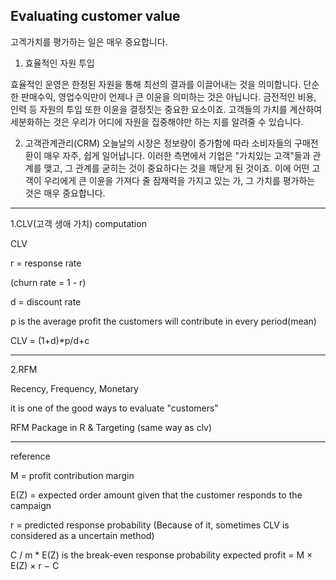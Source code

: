 ## Evaluating customer value

고겍가치를 평가하는 일은 매우 중요합니다.

1. 효율적인 자원 투입

효율적인 운영은 한정된 자원을 통해 최선의 결과를 이끌어내는 것을 의미합니다.
단순한 판매수익, 영업수익만이 언제나 큰 이윤을 의미하는 것은 아닙니다.
금전적인 비용, 인력 등 자원의 투입 또한 이윤을 결정짓는 중요한 요소이죠.
고객들의 가치를 계산하여 세분화하는 것은 우리가 어디에 자원을 집중해야만 하는 지를 알려줄 수 있습니다.

2. 고객관계관리(CRM)
오늘날의 시장은 정보량이 증가함에 따라 소비자들의 구매전환이 매우 자주, 쉽게 일어납니다.
이러한 측면에서 기업은 "가치있는 고객"들과 관계를 맺고, 그 관계를 굳히는 것이 중요하다는 것을 깨닫게 된 것이죠.
이에 어떤 고객이 우리에게 큰 이윤을 가져다 줄 잠재력을 가지고 있는 가, 그 가치를 평가하는 것은 매우 중요합니다.
__________

1.CLV(고객 생애 가치) computation

CLV

r = response rate

(churn rate = 1 - r)

d = discount rate

p is the average profit the customers will contribute in every period(mean)

CLV = (1+d)*p/d+c

__________

2.RFM

Recency, Frequency, Monetary

it is one of the good ways to evaluate "customers"

RFM Package in R & Targeting (same way as clv)

__________
reference

M = profit contribution margin

E(Z) = expected order amount given that the customer responds to the campaign

r = predicted response probability (Because of it, sometimes CLV is considered as a uncertain method)

C / m * E(Z) is the break-even response probability
expected profit = M × E(Z) × r − C

